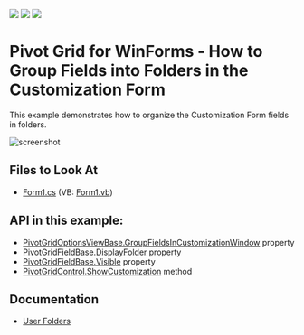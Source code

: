<!-- default badges list -->
![](https://img.shields.io/endpoint?url=https://codecentral.devexpress.com/api/v1/VersionRange/128581795/18.2.4%2B)
[![](https://img.shields.io/badge/Open_in_DevExpress_Support_Center-FF7200?style=flat-square&logo=DevExpress&logoColor=white)](https://supportcenter.devexpress.com/ticket/details/E4391)
[![](https://img.shields.io/badge/📖_How_to_use_DevExpress_Examples-e9f6fc?style=flat-square)](https://docs.devexpress.com/GeneralInformation/403183)
<!-- default badges end -->

# Pivot Grid for WinForms - How to Group Fields into Folders in the Customization Form

This example demonstrates how to organize the Customization Form fields in folders.

![screenshot](./images/screenshot.png)

<!-- default file list -->
## Files to Look At

* [Form1.cs](./CS/XtraPivotGrid_UserFolders/Form1.cs) (VB: [Form1.vb](./VB/XtraPivotGrid_UserFolders/Form1.vb))
<!-- default file list end -->

## API in this example:

* [PivotGridOptionsViewBase.GroupFieldsInCustomizationWindow](https://docs.devexpress.com/CoreLibraries/DevExpress.XtraPivotGrid.PivotGridOptionsViewBase.GroupFieldsInCustomizationWindow) property
* [PivotGridFieldBase.DisplayFolder](https://docs.devexpress.com/CoreLibraries/DevExpress.XtraPivotGrid.PivotGridFieldBase.DisplayFolder) property
* [PivotGridFieldBase.Visible](https://docs.devexpress.com/CoreLibraries/DevExpress.XtraPivotGrid.PivotGridFieldBase.Visible) property
* [PivotGridControl.ShowCustomization](https://docs.devexpress.com/WindowsForms/DevExpress.XtraPivotGrid.PivotGridControl.ShowCustomization) method

## Documentation

* [User Folders](https://docs.devexpress.com/WindowsForms/11788)
